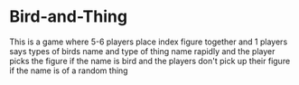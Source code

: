 # Bird-and-Thing
This is a game where 5-6 players place index figure together and 1 players says types of birds name and type of thing name rapidly and the player picks the figure if the name is bird and the players don't pick up their figure if the name is of a random thing
